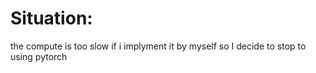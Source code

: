 # Situation:

the compute is too slow if i implyment it by myself
        so I decide to stop to using pytorch